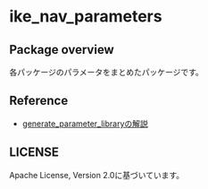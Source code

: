 # ike_nav_parameters

## Package overview
各パッケージのパラメータをまとめたパッケージです。

## Reference

* [generate_parameter_libraryの解説](https://ar-ray.hatenablog.com/entry/2023/07/22/193200)

## LICENSE

Apache License, Version 2.0に基づいています。
